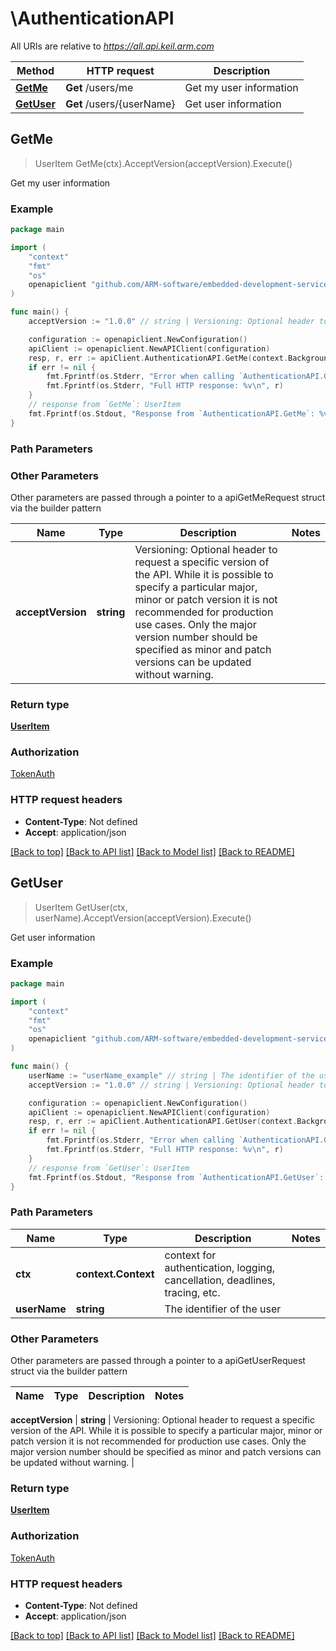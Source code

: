 <!--
Copyright (C) 2020-2025 Arm Limited or its affiliates and Contributors. All rights reserved.
SPDX-License-Identifier: Apache-2.0
-->
# \AuthenticationAPI

All URIs are relative to *https://all.api.keil.arm.com*

Method | HTTP request | Description
------------- | ------------- | -------------
[**GetMe**](AuthenticationAPI.md#GetMe) | **Get** /users/me | Get my user information
[**GetUser**](AuthenticationAPI.md#GetUser) | **Get** /users/{userName} | Get user information



## GetMe

> UserItem GetMe(ctx).AcceptVersion(acceptVersion).Execute()

Get my user information



### Example

```go
package main

import (
	"context"
	"fmt"
	"os"
	openapiclient "github.com/ARM-software/embedded-development-services-client/client"
)

func main() {
	acceptVersion := "1.0.0" // string | Versioning: Optional header to request a specific version of the API. While it is possible to specify a particular major, minor or patch version it is not recommended for production use cases. Only the major version number should be specified as minor and patch versions can be updated without warning. (optional)

	configuration := openapiclient.NewConfiguration()
	apiClient := openapiclient.NewAPIClient(configuration)
	resp, r, err := apiClient.AuthenticationAPI.GetMe(context.Background()).AcceptVersion(acceptVersion).Execute()
	if err != nil {
		fmt.Fprintf(os.Stderr, "Error when calling `AuthenticationAPI.GetMe``: %v\n", err)
		fmt.Fprintf(os.Stderr, "Full HTTP response: %v\n", r)
	}
	// response from `GetMe`: UserItem
	fmt.Fprintf(os.Stdout, "Response from `AuthenticationAPI.GetMe`: %v\n", resp)
}
```

### Path Parameters



### Other Parameters

Other parameters are passed through a pointer to a apiGetMeRequest struct via the builder pattern


Name | Type | Description  | Notes
------------- | ------------- | ------------- | -------------
 **acceptVersion** | **string** | Versioning: Optional header to request a specific version of the API. While it is possible to specify a particular major, minor or patch version it is not recommended for production use cases. Only the major version number should be specified as minor and patch versions can be updated without warning. | 

### Return type

[**UserItem**](UserItem.md)

### Authorization

[TokenAuth](../README.md#TokenAuth)

### HTTP request headers

- **Content-Type**: Not defined
- **Accept**: application/json

[[Back to top]](#) [[Back to API list]](../README.md#documentation-for-api-endpoints)
[[Back to Model list]](../README.md#documentation-for-models)
[[Back to README]](../README.md)


## GetUser

> UserItem GetUser(ctx, userName).AcceptVersion(acceptVersion).Execute()

Get user information



### Example

```go
package main

import (
	"context"
	"fmt"
	"os"
	openapiclient "github.com/ARM-software/embedded-development-services-client/client"
)

func main() {
	userName := "userName_example" // string | The identifier of the user
	acceptVersion := "1.0.0" // string | Versioning: Optional header to request a specific version of the API. While it is possible to specify a particular major, minor or patch version it is not recommended for production use cases. Only the major version number should be specified as minor and patch versions can be updated without warning. (optional)

	configuration := openapiclient.NewConfiguration()
	apiClient := openapiclient.NewAPIClient(configuration)
	resp, r, err := apiClient.AuthenticationAPI.GetUser(context.Background(), userName).AcceptVersion(acceptVersion).Execute()
	if err != nil {
		fmt.Fprintf(os.Stderr, "Error when calling `AuthenticationAPI.GetUser``: %v\n", err)
		fmt.Fprintf(os.Stderr, "Full HTTP response: %v\n", r)
	}
	// response from `GetUser`: UserItem
	fmt.Fprintf(os.Stdout, "Response from `AuthenticationAPI.GetUser`: %v\n", resp)
}
```

### Path Parameters


Name | Type | Description  | Notes
------------- | ------------- | ------------- | -------------
**ctx** | **context.Context** | context for authentication, logging, cancellation, deadlines, tracing, etc.
**userName** | **string** | The identifier of the user | 

### Other Parameters

Other parameters are passed through a pointer to a apiGetUserRequest struct via the builder pattern


Name | Type | Description  | Notes
------------- | ------------- | ------------- | -------------

 **acceptVersion** | **string** | Versioning: Optional header to request a specific version of the API. While it is possible to specify a particular major, minor or patch version it is not recommended for production use cases. Only the major version number should be specified as minor and patch versions can be updated without warning. | 

### Return type

[**UserItem**](UserItem.md)

### Authorization

[TokenAuth](../README.md#TokenAuth)

### HTTP request headers

- **Content-Type**: Not defined
- **Accept**: application/json

[[Back to top]](#) [[Back to API list]](../README.md#documentation-for-api-endpoints)
[[Back to Model list]](../README.md#documentation-for-models)
[[Back to README]](../README.md)

